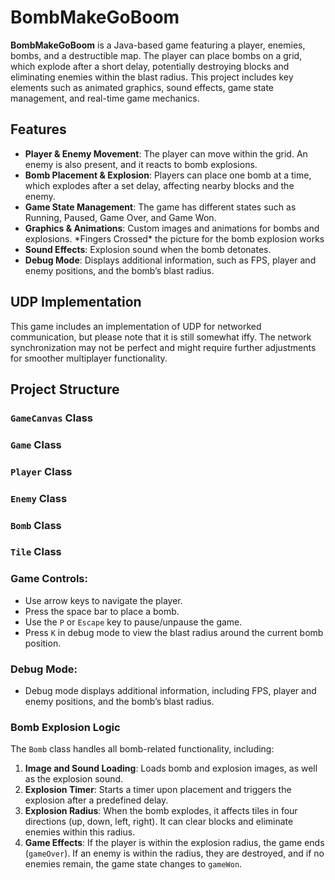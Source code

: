 # BombMakeGoBoom

**BombMakeGoBoom** is a Java-based game featuring a player, enemies, bombs, and a destructible map. The player can place bombs on a grid, which explode after a short delay, potentially destroying blocks and eliminating enemies within the blast radius. This project includes key elements such as animated graphics, sound effects, game state management, and real-time game mechanics.

## Features

- **Player & Enemy Movement**: The player can move within the grid. An enemy is also present, and it reacts to bomb explosions.
- **Bomb Placement & Explosion**: Players can place one bomb at a time, which explodes after a set delay, affecting nearby blocks and the enemy.
- **Game State Management**: The game has different states such as Running, Paused, Game Over, and Game Won.
- **Graphics & Animations**: Custom images and animations for bombs and explosions. \*Fingers Crossed\* the picture for the bomb explosion works
- **Sound Effects**: Explosion sound when the bomb detonates.
- **Debug Mode**: Displays additional information, such as FPS, player and enemy positions, and the bomb’s blast radius.
## UDP Implementation
This game includes an implementation of UDP for networked communication, but please note that it is still somewhat iffy. The network synchronization may not be perfect and might require further adjustments for smoother multiplayer functionality.
## Project Structure

### `GameCanvas` Class
### `Game` Class
### `Player` Class
### `Enemy` Class
### `Bomb` Class
### `Tile` Class

### Game Controls:
   - Use arrow keys to navigate the player.
   - Press the space bar to place a bomb.
   - Use the `P` or `Escape` key to pause/unpause the game.
   - Press `K` in debug mode to view the blast radius around the current bomb position.

### Debug Mode:
   - Debug mode displays additional information, including FPS, player and enemy positions, and the bomb’s blast radius.

### Bomb Explosion Logic

The `Bomb` class handles all bomb-related functionality, including:
1. **Image and Sound Loading**: Loads bomb and explosion images, as well as the explosion sound.
2. **Explosion Timer**: Starts a timer upon placement and triggers the explosion after a predefined delay.
3. **Explosion Radius**: When the bomb explodes, it affects tiles in four directions (up, down, left, right). It can clear blocks and eliminate enemies within this radius.
4. **Game Effects**: If the player is within the explosion radius, the game ends (`gameOver`). If an enemy is within the radius, they are destroyed, and if no enemies remain, the game state changes to `gameWon`.

